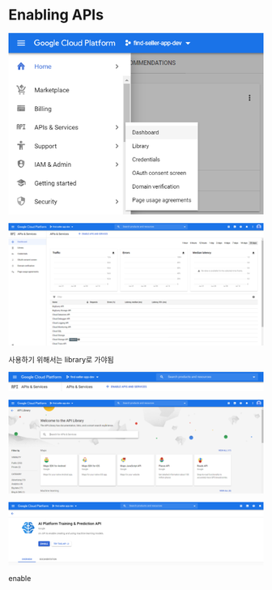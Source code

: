 # Enabling APIs

![](../../../.gitbook/assets/image%20%28107%29.png)

![](../../../.gitbook/assets/image%20%28100%29.png)

사용하기 위해서는 library로 가야됨

![](../../../.gitbook/assets/image%20%28113%29.png)

![](../../../.gitbook/assets/image%20%2899%29.png)

![](../../../.gitbook/assets/image%20%28105%29.png)

enable







